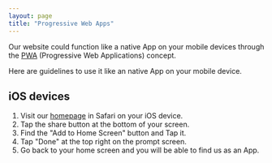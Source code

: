 ```yaml
---
layout: page
title: "Progressive Web Apps"
---
```


Our website could function like a native App on your mobile devices through the [PWA](https://en.wikipedia.org/wiki/Progressive_web_applications) (Progressive Web Applications) concept.

Here are guidelines to use it like an native App on your mobile device.

## iOS devices

1. Visit our [homepage](https://estds.yicode.ac) in Safari on your iOS device.
1. Tap the share button at the bottom of your screen.
1. Find the "Add to Home Screen" button and Tap it.
1. Tap "Done" at the top right on the prompt screen.
1. Go back to your home screen and you will be able to find us as an App.

